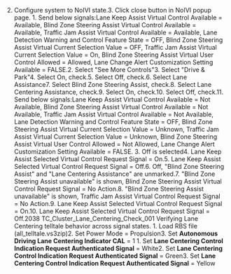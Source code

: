 2. Configure system to NoIVI state.3. Click close button in NoIVI popup page. 1. Send below signals:Lane Keep Assist Virtual Control Available = Available, Blind Zone Steering Assist Virtual Control Available = Available, Traffic Jam Assist Virtual Control Available = Available, Lane Detection Warning and Control Feature State = OFF, Blind Zone Steering Assist Virtual Current Selection Value = OFF, Traffic Jam Assist Virtual Current Selection Value = On, Blind Zone Steering Assist Virtual User Control Allowed = Allowed, Lane Change Alert Customization Setting Available = FALSE.2. Select "See More Controls"3. Select "Drive & Park"4. Select On, check.5. Select Off, check.6. Select Lane Assistance7. Select Blind Zone Steering Assist, check.8. Select Lane Centering Assistance, check.9. Select On, check.10. Select Off, check.11. Send below signals:Lane Keep Assist Virtual Control Available = Not Available, Blind Zone Steering Assist Virtual Control Available = Not Available, Traffic Jam Assist Virtual Control Available = Not Available, Lane Detection Warning and Control Feature State = OFF, Blind Zone Steering Assist Virtual Current Selection Value = Unknown, Traffic Jam Assist Virtual Current Selection Value = Unknown, Blind Zone Steering Assist Virtual User Control Allowed = Not Allowed, Lane Change Alert Customization Setting Available = FALSE. 3. Off is selected4. Lane Keep Assist Selected Virtual Control Request Signal = On.5. Lane Keep Assist Selected Virtual Control Request Signal = Off.6. Off, "Blind Zone Steering Assist" and "Lane Centering Assistance" are unmarked.7. "Blind Zone Steering Assist unavailable" is shown, Blind Zone Steering Assist Virtual Control Request Signal = No Action.8. "Blind Zone Steering Assist unavailable" is shown, Traffic Jam Assist Virtual Control Request Signal = No Action.9. Lane Keep Assist Selected Virtual Control Request Signal = On.10. Lane Keep Assist Selected Virtual Control Request Signal = Off.2038 TC_Cluster_Lane_Centering_Check_001 Verifying Lane Centering telltale behavior across signal states. 1. Load RBS file (all_telltale.vs3zip)2. Set Power Mode = Propulsion3. Set **Autonomous Driving Lane Centering Indicator CAL** = 1 1. Set **Lane Centering Control Indication Request Authenticated Signal** = White2. Set **Lane Centering Control Indication Request Authenticated Signal** = Green3. Set **Lane Centering Control Indication Request Authenticated Signal** = Yellow